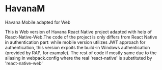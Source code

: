 # HavanaM
Havana Mobile adapted for Web

This is Web version of Havana React Native project adapted with help of React-Native-Web.The code of the project is only differs from React Native in authentication part: while mobile version utilizes JWT approach for authentication, this version expoits the build-in Windows authentication (provided by RAP, for example).
The rest of code if mostly same due to the aliasing in webpack.config where the real 'react-native' is substituted by 'react-native-web'